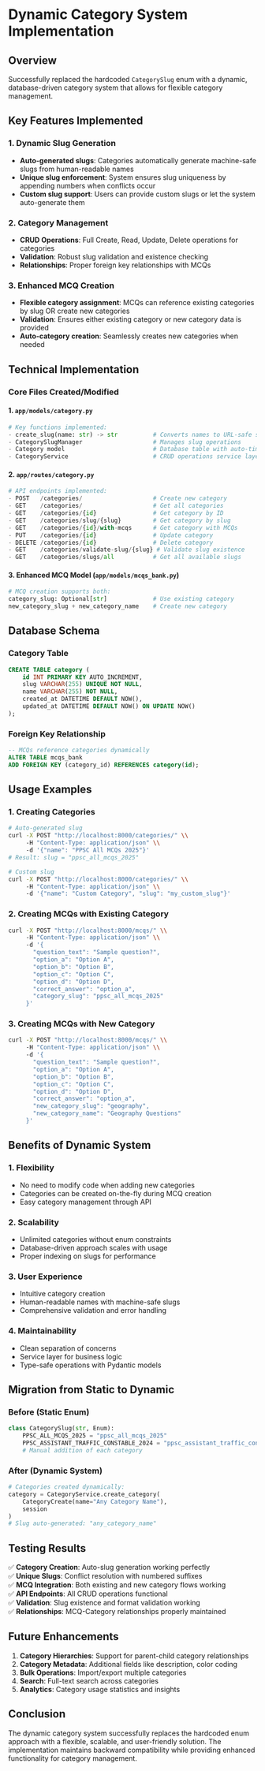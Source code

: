 # Dynamic Category System Implementation

## Overview

Successfully replaced the hardcoded `CategorySlug` enum with a dynamic, database-driven category system that allows for flexible category management.

## Key Features Implemented

### 1. Dynamic Slug Generation

- **Auto-generated slugs**: Categories automatically generate machine-safe slugs from human-readable names
- **Unique slug enforcement**: System ensures slug uniqueness by appending numbers when conflicts occur
- **Custom slug support**: Users can provide custom slugs or let the system auto-generate them

### 2. Category Management

- **CRUD Operations**: Full Create, Read, Update, Delete operations for categories
- **Validation**: Robust slug validation and existence checking
- **Relationships**: Proper foreign key relationships with MCQs

### 3. Enhanced MCQ Creation

- **Flexible category assignment**: MCQs can reference existing categories by slug OR create new categories
- **Validation**: Ensures either existing category or new category data is provided
- **Auto-category creation**: Seamlessly creates new categories when needed

## Technical Implementation

### Core Files Created/Modified

#### 1. `app/models/category.py`

```python
# Key functions implemented:
- create_slug(name: str) -> str          # Converts names to URL-safe slugs
- CategorySlugManager                    # Manages slug operations
- Category model                         # Database table with auto-timestamps
- CategoryService                        # CRUD operations service layer
```

#### 2. `app/routes/category.py`

```python
# API endpoints implemented:
- POST   /categories/                    # Create new category
- GET    /categories/                    # Get all categories
- GET    /categories/{id}                # Get category by ID
- GET    /categories/slug/{slug}         # Get category by slug
- GET    /categories/{id}/with-mcqs      # Get category with MCQs
- PUT    /categories/{id}                # Update category
- DELETE /categories/{id}                # Delete category
- GET    /categories/validate-slug/{slug} # Validate slug existence
- GET    /categories/slugs/all           # Get all available slugs
```

#### 3. Enhanced MCQ Model (`app/models/mcqs_bank.py`)

```python
# MCQ creation supports both:
category_slug: Optional[str]             # Use existing category
new_category_slug + new_category_name    # Create new category
```

## Database Schema

### Category Table

```sql
CREATE TABLE category (
    id INT PRIMARY KEY AUTO_INCREMENT,
    slug VARCHAR(255) UNIQUE NOT NULL,
    name VARCHAR(255) NOT NULL,
    created_at DATETIME DEFAULT NOW(),
    updated_at DATETIME DEFAULT NOW() ON UPDATE NOW()
);
```

### Foreign Key Relationship

```sql
-- MCQs reference categories dynamically
ALTER TABLE mcqs_bank
ADD FOREIGN KEY (category_id) REFERENCES category(id);
```

## Usage Examples

### 1. Creating Categories

```bash
# Auto-generated slug
curl -X POST "http://localhost:8000/categories/" \\
     -H "Content-Type: application/json" \\
     -d '{"name": "PPSC All MCQs 2025"}'
# Result: slug = "ppsc_all_mcqs_2025"

# Custom slug
curl -X POST "http://localhost:8000/categories/" \\
     -H "Content-Type: application/json" \\
     -d '{"name": "Custom Category", "slug": "my_custom_slug"}'
```

### 2. Creating MCQs with Existing Category

```bash
curl -X POST "http://localhost:8000/mcqs/" \\
     -H "Content-Type: application/json" \\
     -d '{
       "question_text": "Sample question?",
       "option_a": "Option A",
       "option_b": "Option B",
       "option_c": "Option C",
       "option_d": "Option D",
       "correct_answer": "option_a",
       "category_slug": "ppsc_all_mcqs_2025"
     }'
```

### 3. Creating MCQs with New Category

```bash
curl -X POST "http://localhost:8000/mcqs/" \\
     -H "Content-Type: application/json" \\
     -d '{
       "question_text": "Sample question?",
       "option_a": "Option A",
       "option_b": "Option B",
       "option_c": "Option C",
       "option_d": "Option D",
       "correct_answer": "option_a",
       "new_category_slug": "geography",
       "new_category_name": "Geography Questions"
     }'
```

## Benefits of Dynamic System

### 1. Flexibility

- No need to modify code when adding new categories
- Categories can be created on-the-fly during MCQ creation
- Easy category management through API

### 2. Scalability

- Unlimited categories without enum constraints
- Database-driven approach scales with usage
- Proper indexing on slugs for performance

### 3. User Experience

- Intuitive category creation
- Human-readable names with machine-safe slugs
- Comprehensive validation and error handling

### 4. Maintainability

- Clean separation of concerns
- Service layer for business logic
- Type-safe operations with Pydantic models

## Migration from Static to Dynamic

### Before (Static Enum)

```python
class CategorySlug(str, Enum):
    PPSC_ALL_MCQS_2025 = "ppsc_all_mcqs_2025"
    PPSC_ASSISTANT_TRAFFIC_CONSTABLE_2024 = "ppsc_assistant_traffic_constable_2024"
    # Manual addition of each category
```

### After (Dynamic System)

```python
# Categories created dynamically:
category = CategoryService.create_category(
    CategoryCreate(name="Any Category Name"),
    session
)
# Slug auto-generated: "any_category_name"
```

## Testing Results

✅ **Category Creation**: Auto-slug generation working perfectly  
✅ **Unique Slugs**: Conflict resolution with numbered suffixes  
✅ **MCQ Integration**: Both existing and new category flows working  
✅ **API Endpoints**: All CRUD operations functional  
✅ **Validation**: Slug existence and format validation working  
✅ **Relationships**: MCQ-Category relationships properly maintained

## Future Enhancements

1. **Category Hierarchies**: Support for parent-child category relationships
2. **Category Metadata**: Additional fields like description, color coding
3. **Bulk Operations**: Import/export multiple categories
4. **Search**: Full-text search across categories
5. **Analytics**: Category usage statistics and insights

## Conclusion

The dynamic category system successfully replaces the hardcoded enum approach with a flexible, scalable, and user-friendly solution. The implementation maintains backward compatibility while providing enhanced functionality for category management.
